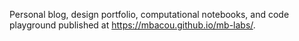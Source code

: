 Personal blog, design portfolio, computational notebooks, and code playground published at https://mbacou.github.io/mb-labs/.


